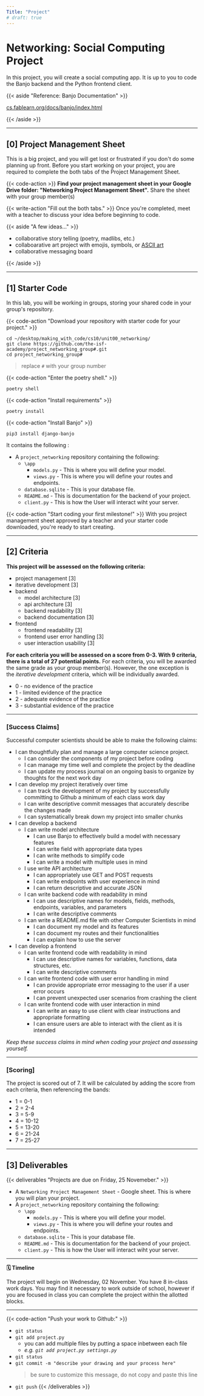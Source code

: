 ```yaml
---
Title: "Project"
# draft: true
---
```


# Networking: Social Computing Project

In this project, you will create a social computing app. It is up to you to code the Banjo backend and the Python frontend client.


{{< aside "Reference: Banjo Documentation" >}}

[cs.fablearn.org/docs/banjo/index.html](https://cs.fablearn.org/docs/banjo/index.html)

{{< /aside >}}


---

## [0] Project Management Sheet

This is a big project, and you will get lost or frustrated if you don't do some planning up front.
Before you start working on your project, you are required to complete the both tabs of the Project Management Sheet.

{{< code-action >}} **Find your project management sheet in your Google Drive folder: "Networking Project Management Sheet".** Share the sheet with your group member(s)

{{< write-action "Fill out the both tabs." >}} Once you're completed, meet with a teacher to discuss your idea before beginning to code.

{{< aside "A few ideas..." >}}

- collaborative story telling (poetry, madlibs, etc.)
- collaboarative art project with emojis, symbols, or [ASCII art](https://www.asciiart.eu/)
- collaborative messaging board

{{< /aside >}}

---

## [1] Starter Code


In this lab, you will be working in groups, storing your shared code in your group's repository.

{{< code-action "Download your repository with starter code for your project." >}}

```shell
cd ~/desktop/making_with_code/cs10/unit00_networking/
git clone https://github.com/the-isf-academy/project_networking_group#.git
cd project_networking_group#
```
> replace `#` with your group number


{{< code-action "Enter the poetry shell." >}}
```shell
poetry shell
```

{{< code-action "Install requirements" >}}
```shell
poetry install
```

{{< code-action "Install Banjo" >}}
```shell
pip3 install django-banjo
```

It contains the following :
- A `project_networking` repository containing the following:
  - `\app`
    - `models.py` - This is where you will define your model.
    - `views.py` - This is where you will define your routes and endpoints.
  - `database.sqlite` - This is your database file.
  - `README.md` - This is documentation for the backend of your project.
  - `client.py` - This is how the User will interact wiht your server.

{{< code-action "Start coding your first milestone!" >}} With you project management sheet approved by a teacher and your starter code downloaded, you're ready to start creating.

---

## [2] Criteria


**This project will be assessed on the following criteria:**
- project management [3]
- iterative development [3]
- backend
  - model architecture [3]
  - api architecture [3]
  - backend readability [3]
  - backend documentation [3]
- frontend
  - frontend readability [3]
  - frontend user error handling [3]
  - user interaction usability [3]


**For each criteria you will be assessed on a score from 0-3. With 9 criteria, there is a total of 27 potential points.** For each criteria, you will be awarded the same grade as your group member(s). However, the one exception is the *iterative development* criteria, which will be individually awarded.
- 0 - no evidence of the practice
- 1 - limited evidence of the practice
- 2 - adequate evidence of the practice
- 3 - substantial evidence of the practice


---

### [Success Claims]

Successful computer scientists should be able to make the following claims:
- I can thoughtfully plan and manage a large computer science project.  
    - I can consider the components of my project before coding
    - I can manage my time well and complete the project by the deadline
    - I can update my process journal on an ongoing basis to organize by thoughts for the next work day
- I can develop my project iteratively over time
    - I can track the development of my project by successfully committing to Github a minimum of each class work day
    - I can write descriptive commit messages that accurately describe the changes made
    - I can systematically break down my project into smaller chunks  
- I can develop a backend
  - I can write model architecture
    - I can use Banjo to effectively build a model with necessary features
    - I can write field with appropriate data types
    - I can write methods to simplify code
    - I can write a model with multiple uses in mind
  - I use write API architecture
    - I can appropriately use GET and POST requests
    - I can write endpoints with user experience in mind
    - I can return descriptive and accurate JSON
  - I can write backend code with readability in mind
    - I can use descriptive names for models, fields, methods, endpoints, variables, and  parameters
    - I can write descriptive comments
  - I can write a README.md file with other Computer Scientists in mind
    - I can document my model and its features
    - I can document my routes and their functionalities
    - I can explain how to use the server
- I can develop a frontend
  - I can write frontend code with readability in mind
    - I can use descriptive names for variables, functions, data structures, etc.
    - I can write descriptive comments
  - I can write frontend code with user error handling in mind
    - I can provide appropriate error messaging to the user if a user error occurs
    - I can prevent unexpected user scenarios from crashing the client
  - I can write frontend code with user interaction in mind
    - I can write an easy to use client with clear instructions and appropriate formatting
    - I can ensure users are able to interact with the client as it is intended


*Keep these success claims in mind when coding your project and assessing yourself.*

---

### [Scoring]

The project is scored out of 7. It will be calculated by adding the score from each criteria, then referencing the bands:
- 1 = 0-1
- 2 = 2-4
- 3 = 5-9
- 4 = 10-12
- 5 = 13-20
- 6 = 21-24
- 7 = 25-27

---

## [3] Deliverables

{{< deliverables  "Projects are due on Friday, 25 Novemeber." >}}

- A `Networking Project Management Sheet` - Google sheet. This is where you will plan your project.
- A `project_networking` repository containing the following:
  - `\app`
    - `models.py` - This is where you will define your model.
    - `views.py` - This is where you will define your routes and endpoints.
  - `database.sqlite` - This is your database file.
  - `README.md` - This is documentation for the backend of your project.
  - `client.py` - This is how the User will interact wiht your server.

---

**🗓️ Timeline**

The project will begin on Wednesday, 02 November. You have 8 in-class work days. You may find it necessary to work outside of school, however if you are focused in class you can complete the project within the allotted blocks.

---

{{< code-action "Push your work to Github:" >}}
- `git status`
- `git add project.py`
    - you can add multiple files by putting a space inbetween each file
    - *e.g. `git add project.py settings.py`*
- `git status`
- `git commit -m "describe your drawing and your process here"`
  > be sure to customize this message, do not copy and paste this line
- `git push`
{{< /deliverables >}}
